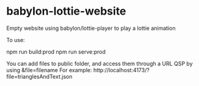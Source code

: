 # babylon-lottie-website
Empty website using babylon/lottie-player to play a lottie animation

To use:

npm run build:prod
npm run serve:prod

You can add files to public folder, and access them through a URL QSP by using &file=filename
For example: http://localhost:4173/?file=trianglesAndText.json